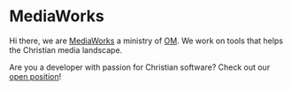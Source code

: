 # MediaWorks

Hi there, we are [MediaWorks](https://www2.om.org/mediaworks/en) a ministry of [OM](https://om.org).
We work on tools that helps the Christian media landscape.

Are you a developer with passion for Christian software?
Check out our [open position](https://mediaworks.global/dev/)!

